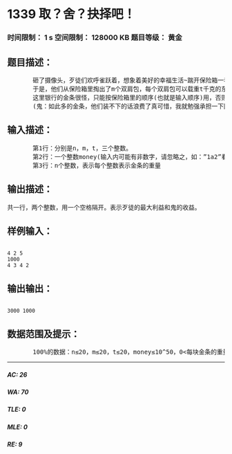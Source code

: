 # 1339 取？舍？抉择吧！   
### 时间限制： 1 s     空间限制： 128000 KB     题目等级： 黄金  
## 题目描述：  

<pre>
       砸了摄像头，歹徒们欢呼雀跃着，想象着美好的幸福生活~踹开保险箱一看(PS：豆腐渣的保险箱)，里面全是金条，有n条！但是，显然能带着这个保险箱出来，不一定能把保险箱带走(歹徒老大：鬼知道这个保险箱有没有GPS！ 鬼：我也不知道…… 歹徒老大：啊~ 歹徒小兵们&楚楚：咋了~)。
       于是，他们从保险箱里掏出了m个双肩包，每个双肩包可以载重t千克的东西。(鬼：银行还故意让你们偷啊，连工具都有了！ 歹徒老大：这是我们刚放进去的~) 。当然，双肩包是有载重量的。歹徒们已经提前得知：每一块金条的价值都是一样的，都是money美元！但是每一块金条的重量都不一样，歹徒老大会告诉楚楚的！
       这里银行的金条很怪，只能按保险箱里的顺序(也就是输入顺序)用，否则会被警察发现的！同时，若是你把一块金条割开来，这条金条只能宣告报废了！
       (鬼：如此多的金条，他们装不下的话浪费了真可惜，我就勉强承担一下回收的任务吧~)
</pre>
  
  
## 输入描述：  

<pre>
       第1行：分别是n，m，t，三个整数。
       第2行：一个整数money(输入内可能有非数字，请忽略之，如：”1a2”看做”12”)。
       第3行：n个整数，表示每个整数表示金条的重量
</pre>
  
  
## 输出描述：  

<pre>
共一行，两个整数，用一个空格隔开。表示歹徒的最大利益和鬼的收益。
</pre>
  
  
## 样例输入：  

<pre><code>
4 2 5
1000
4 3 4 2
</code></pre>
  
  
## 输出输出：  

<pre><code>
3000 1000 
</code></pre>
  
  
## 数据范围及提示：  

<pre>
       100%的数据：n≤20，m≤20，t≤20，money≤10^50，0<每块金条的重量≤500
</pre>
  
  
***  

##### AC: 26  
##### WA: 70  
##### TLE: 0  
##### MLE: 0  
##### RE: 9  
